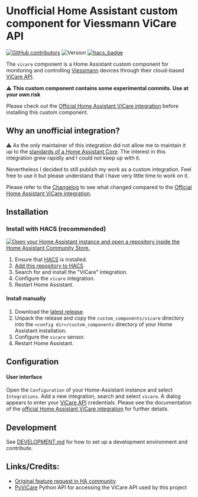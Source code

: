# Unofficial Home Assistant custom component for Viessmann ViCare API

[![GitHub contributors](https://img.shields.io/github/contributors/oischinger/ha_vicare)](https://github.com/thebino/vicare/graphs/contributors)
![Version](https://img.shields.io/github/v/release/oischinger/ha_vicare)
[![hacs_badge](https://img.shields.io/badge/HACS-Custom-41BDF5.svg)](https://github.com/hacs/integration)

The `vicare` component is a Home Assistant custom component for monitoring and controlling [Viessmann](https://www.viessmann.family) devices through their cloud-based [ViCare API](https://developer.viessmann.com/start.html).

⚠️ **This custom component contains some experimental commits. Use at your own risk**

Please check out the [Official Home Assistant ViCare integration](https://www.home-assistant.io/integrations/vicare) before installing this custom component.

## Why an unofficial integration?

⚠️ As the only maintainer of this integration did not allow me to maintain it up to the [standards of a Home Assistant Core](https://developers.home-assistant.io/docs/integration_quality_scale_index). The interest in this integration grew rapidly and I could not keep up with it.

Nevertheless I decided to still publish my work as a custom integration. Feel free to use it but please understand that I have very little time to work on it.

Please refer to the [Changelog](CHANGELOG.md) to see what changed compared to the [Official Home Assistant ViCare integration](https://www.home-assistant.io/integrations/vicare).

## Installation

### Install with HACS (recommended)

[![Open your Home Assistant instance and open a repository inside the Home Assistant Community Store.](https://my.home-assistant.io/badges/hacs_repository.svg)](https://my.home-assistant.io/redirect/hacs_repository/?repository=ha_vicare&category=Integration&owner=https%3A%2F%2Fgithub.com%2Foischinger)

1. Ensure that [HACS](https://community.home-assistant.io/t/custom-component-hacs) is installed.
2. [Add this repository to HACS](https://my.home-assistant.io/redirect/hacs_repository/?repository=ha_vicare&category=Integration&owner=https%3A%2F%2Fgithub.com%2Foischinger)
3. Search for and install the "ViCare" integration.
4. Configure the `vicare` integration.
5. Restart Home Assistant.

#### Install manually

1. Download the [latest release](https://github.com/oischinger/ha_vicare/releases/latest).
2. Unpack the release and copy the `custom_components/vicare` directory
   into the `<config dir>/custom_components` directory of your Home Assistant installation.
3. Configure the `vicare` sensor.
4. Restart Home Assistant.

## Configuration

#### User interface

Open the `Configuration` of your Home-Assistant instance and select `Integrations`.
Add a new integration, search and select `vicare`.
A dialog appears to enter your [ViCare API](https://developer.viessmann.com/start.html) credentials. Please see the documentation of the [official Home Assistant ViCare integration](https://www.home-assistant.io/integrations/vicare) for further details.

## Development

See [DEVELOPMENT.md](DEVELOPMENT.md) for how to set up a development environment and contribute.

## Links/Credits:

- [Original feature request in HA community](https://community.home-assistant.io/t/viessmann-component/77873)
- [PyViCare](https://github.com/somm15/PyViCare) Python API for accessing the ViCare API used by this project
